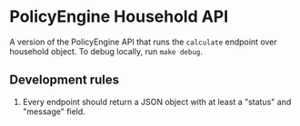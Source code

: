# PolicyEngine Household API 

A version of the PolicyEngine API that runs the `calculate` endpoint over household object. To debug locally, run `make debug`. 

## Development rules

1. Every endpoint should return a JSON object with at least a "status" and "message" field.
